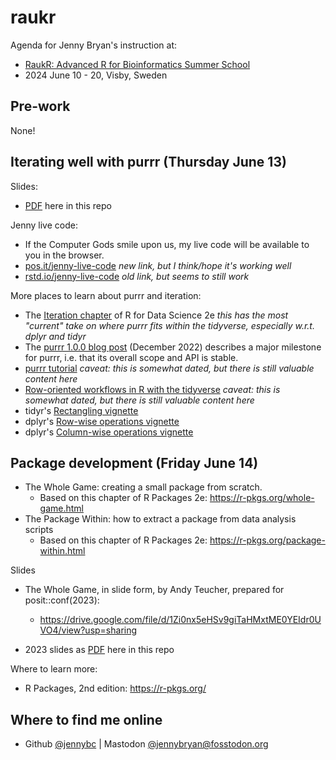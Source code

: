 # raukr

Agenda for Jenny Bryan's instruction at:

  * [RaukR: Advanced R for Bioinformatics Summer School](https://nbisweden.github.io/raukr-2024/)
  * 2024 June 10 - 20, Visby, Sweden

## Pre-work

None!

## Iterating well with purrr (Thursday June 13)

Slides:

  * [PDF](purrr-2023.pdf) here in this repo

Jenny live code:

   * If the Computer Gods smile upon us, my live code will be available to you
     in the browser.
   * [pos.it/jenny-live-code](https://pos.it/jenny-live-code) *new link, but I
     think/hope it's working well*
   * [rstd.io/jenny-live-code](https://rstd.io/jenny-live-code) *old link, but
     seems to still work*

More places to learn about purrr and iteration:

  * The [Iteration chapter](https://r4ds.hadley.nz/iteration) of R for Data
    Science 2e *this has the most "current" take on where purrr fits within the
    tidyverse, especially w.r.t. dplyr and tidyr*
  * The [purrr 1.0.0 blog post](https://www.tidyverse.org/blog/2022/12/purrr-1-0-0/) (December 2022)
  describes a major milestone for purrr, i.e. that its overall scope and API is
  stable.
  * [purrr tutorial](https://jennybc.github.io/purrr-tutorial/) *caveat: this is
    somewhat dated, but there is still valuable content here*
  * [Row-oriented workflows in R with the tidyverse](https://github.com/jennybc/row-oriented-workflows#readme)  *caveat:
    this is somewhat dated, but there is still valuable content here*
  * tidyr's [Rectangling vignette](https://tidyr.tidyverse.org/articles/rectangle.html)
  * dplyr's [Row-wise operations vignette](https://dplyr.tidyverse.org/articles/rowwise.html)
  * dplyr's [Column-wise operations vignette](https://dplyr.tidyverse.org/articles/colwise.html)

## Package development (Friday June 14)

* The Whole Game: creating a small package from scratch.
  - Based on this chapter of R Packages 2e: <https://r-pkgs.org/whole-game.html>   
* The Package Within: how to extract a package from data analysis scripts
  - Based on this chapter of R Packages 2e: <https://r-pkgs.org/package-within.html>
  
Slides

  * The Whole Game, in slide form, by Andy Teucher, prepared for posit::conf(2023):

    - <https://drive.google.com/file/d/1Zi0nx5eHSv9giTaHMxtME0YEIdr0UVO4/view?usp=sharing>


  * 2023 slides as [PDF](pkg-dev-2023.pdf) here in this repo
  
Where to learn more:

* R Packages, 2nd edition: <https://r-pkgs.org/>

## Where to find me online

  * Github [\@jennybc](https://github.com/jennybc) \| Mastodon [\@jennybryan\@fosstodon.org](https://fosstodon.org/@jennybryan)
